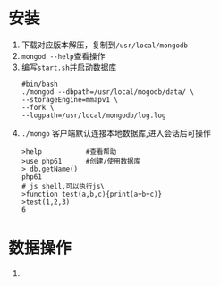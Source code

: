 # 安装
1. 下载对应版本解压，复制到`/usr/local/mongodb`
2. `mongod --help`查看操作
3. 编写`start.sh`并启动数据库
    ```
    #bin/bash
    ./mongod --dbpath=/usr/local/mogodb/data/ \
    --storageEngine=mmapv1 \
    --fork \
    --logpath=/usr/local/mongodb/log.log
    ```
4. `./mongo` 客户端默认连接本地数据库,进入会话后可操作
    ```
    >help           #查看帮助
    >use php61      #创建/使用数据库
    > db.getName()
    php61
    # js shell,可以执行js\
    >function test(a,b,c){print(a+b+c)}
    >test(1,2,3)
    6
    ```

# 数据操作
1. 

